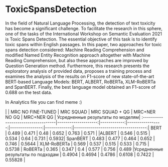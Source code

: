 # ToxicSpansDetection

In the field of Natural Language Processing, the detection of text toxicity has become a significant challenge. To facilitate the research in this sphere, one of the tasks of the International Workshop on Semantic Evaluation 2021 is Toxic Spans Detection. The essential objective of this task is to identify toxic spans within English passages. In this paper, two approaches for toxic spans detection considered: Machine Reading Comprehension and modified Named Entity Recognition approach altogether with Machine Reading Comprehension, but also these approaches are improved by Question Generation method. Furthermore, this research presents the exploratory analysis of provided data, proposes a training process and examines the analysis of the results on F1-score of new state-of-the-art BERT-based Language Models: BERT, ALBERT, RoBERTa, XLM-RoBERTa and SpanBERT. Finally, the best language model obtained an F1-score of 0.688 on the test data.


In Analytics file you can find meme :)


|                                   |   MRC NO FINE-TUNED |   MRC SQUAD |   MRC SQUAD + QG |   MRC+NER NO GQ |   MRC+NER QG |   Усредненные результаты по моделям|
:-----------------------------------|--------------------:|------------:|-----------------:|----------------:|-------------:|------------------------------------:| BERT                                |              0.489  |      0.471  |           0.48   |          0.652  |       0.763  |                             0.571  | |ALBERT                              |              0.546  |      0.515  |           0.534  |          0.64   |       0.731  |                             0.5932|  SpanBERT                            |              0.483  |      0.477  |           0.464  |          0.652  |       0.746  |                             0.5644 | XLM-RoBERTa                         |              0.569  |      0.537  |           0.515  |          0.533  |       0.715  |                             0.5738 | RoBERTa                             |              0.365  |      0.347  |           0.4    |          0.577  |       0.756  |                             0.489   |Усредненные результаты по подходам  |              0.4904 |      0.4694 |           0.4786 |          0.6108 |       0.7422 |                             0.55828 |
